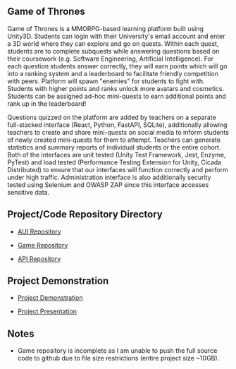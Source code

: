 ## Game of Thrones

Game of Thrones is a MMORPG-based learning platform built using Unity3D. Students can login with their University's email account and enter a 3D world where they can explore and go on quests. Within each quest, students are to complete subquests while answering questions based on their coursework (e.g. Software Engineering, Artificial Intelligence). For each question students answer correctly, they will earn points which will go into a ranking system and a leaderboard to facilitate friendly competition with peers. Platform will spawn "enemies" for students to fight with. Students with higher points and ranks unlock more avatars and cosmetics. Students can be assigned ad-hoc mini-quests to earn additional points and rank up in the leaderboard! 

Questions quizzed on the platform are added by teachers on a separate full-stacked interface (React, Python, FastAPI, SQLite), additionally allowing teachers to create and share mini-quests on social media to inform students of newly created mini-quests for them to attempt. Teachers can generate statistics and summary reports of individual students or the entire cohort. Both of the interfaces are unit tested (Unity Test Framework, Jest, Enzyme, PyTest) and load tested (Performance Testing Extension for Unity, Cicada Distributed) to ensure that our interfaces will function correctly and perform under high traffic. Administration interface is also additionally security tested using Selenium and OWASP ZAP since this interface accesses sensitive data.

## Project/Code Repository Directory

- [AUI Repository](https://github.com/ernestang98/ssad-aui)

- [Game Repository](https://github.com/ernestang98/ssad-game)

- [API Repository](https://github.com/ernestang98/ssad-api)

## Project Demonstration

- [Project Demonstration](https://www.youtube.com/watch?v=8fV7pFWjwcU)

- [Project Presentation](https://www.youtube.com/watch?v=9UDTRUR-dSk) 

## Notes

- Game repository is incomplete as I am unable to push the full source code to github due to file size restrictions (entire project size ~10GB).
